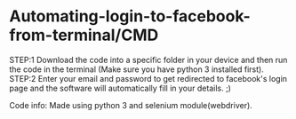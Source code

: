 # Automating-login-to-facebook-from-terminal/CMD
STEP:1
Download the code into a specific folder in your device and then run the code in the terminal (Make sure you have python 3 installed first).
STEP:2
Enter your email and password to get redirected to facebook's login page and the software will automatically fill in your details. ;)

Code info: Made using python 3 and selenium module(webdriver).
